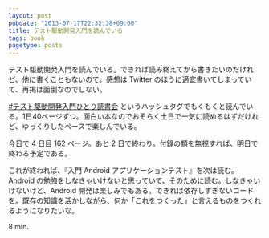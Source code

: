 ```yaml
---
layout: post
pubdate: "2013-07-17T22:32:38+09:00"
title: テスト駆動開発入門を読んでいる
tags: book
pagetype: posts
---
```

テスト駆動開発入門を読んでいる。できれば読み終えてから書きたいのだけれど、他に書くこともないので。感想は Twitter のほうに適宜書いてしまっていて、再掲は面倒なのでしない。

[#テスト駆動開発入門ひとり読書会][hashtag] というハッシュタグでもくもくと読んでいる。1日40ページずつ。面白い本なのでおそらく土日で一気に読めるはずだけれど、ゆっくりしたペースで楽しんでいる。

今日で 4 日目 162 ページ。あと 2 日で終わり。付録の類を無視すれば、明日で終わる予定である。

これが終われば、『入門 Android アプリケーションテスト』を次は読む。 Android の勉強をしなきゃいけないと思っていて、そのために読む。しなきゃいけないけど、Android 開発は楽しみでもある。できれば依存しすぎないコードを。既存の知識を活かしながら、何か「これをつくった」と言えるものをつくれるようになりたいな。

8 min.

[hashtag]: https://twitter.com/search?q=#テスト駆動開発入門ひとり読書会&src=hash
